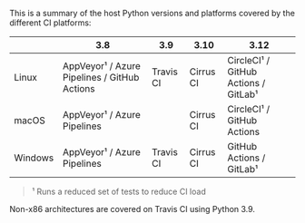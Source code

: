 This is a summary of the host Python versions and platforms covered by the different CI platforms:

|         | 3.8                                          | 3.9       | 3.10      | 3.12                                 |
|---------|----------------------------------------------|-----------|-----------|--------------------------------------|
| Linux   | AppVeyor¹ / Azure Pipelines / GitHub Actions | Travis CI | Cirrus CI | CircleCI¹ / GitHub Actions / GitLab¹ |
| macOS   | AppVeyor¹ / Azure Pipelines                  |           | Cirrus CI | CircleCI¹ / GitHub Actions           |
| Windows | AppVeyor¹ / Azure Pipelines                  | Travis CI | Cirrus CI | GitHub Actions  / GitLab¹            |

> ¹ Runs a reduced set of tests to reduce CI load

Non-x86 architectures are covered on Travis CI using Python 3.9.
